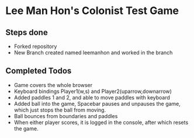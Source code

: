 # Lee Man Hon's Colonist Test Game

## Steps done
- Forked repository
- New Branch created named leemanhon and worked in the branch

## Completed Todos
- Game covers the whole browser
- Keyboard bindings Player1(w,s) and Player2(uparrow,downarrow)
- Added paddles 1 and 2, and able to move paddles with keyboard
- Added ball into the game, Spacebar pauses and unpauses the game, which
  just stops the ball from moving.
- Ball bounces from boundaries and paddles
- When either player scores, it is logged in the console, after which 
  resets the game.


